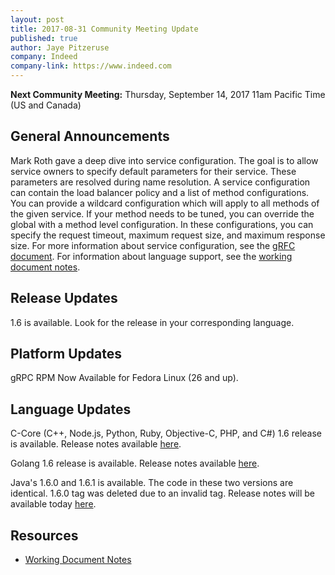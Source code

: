 ```yaml
---
layout: post
title: 2017-08-31 Community Meeting Update
published: true
author: Jaye Pitzeruse
company: Indeed
company-link: https://www.indeed.com
--- 
```


**Next Community Meeting:** Thursday, September 14, 2017 11am Pacific Time (US and Canada)

<!--more-->

## General Announcements

Mark Roth gave a deep dive into service configuration.
The goal is to allow service owners to specify default parameters for their service.
These parameters are resolved during name resolution.
A service configuration can contain the load balancer policy and a list of method configurations.
You can provide a wildcard configuration which will apply to all methods of the given service.
If your method needs to be tuned, you can override the global with a method level configuration.
In these configurations, you can specify the request timeout, maximum request size, and maximum response size.
For more information about service configuration, see the [gRFC document](https://github.com/grpc/proposal/blob/master/A2-service-configs-in-dns.md).
For information about language support, see the [working document notes](https://docs.google.com/document/d/1DTMEbBNmzNbZBh8nOivsnnw3CwUr1Q7WGRe7rNxyHOU/edit#bookmark=id.fl7x041naw19).

## Release Updates

1.6 is available.
Look for the release in your corresponding language.

## Platform Updates

gRPC RPM Now Available for Fedora Linux (26 and up).

## Language Updates

C-Core (C++, Node.js, Python, Ruby, Objective-C, PHP, and C#) 1.6 release is available.
Release notes available [here](https://github.com/grpc/grpc/releases/tag/v1.6.0).

Golang 1.6 release is available.
Release notes available [here](https://github.com/grpc/grpc-go/releases/tag/v1.6.0).

Java's 1.6.0 and 1.6.1 is available.
The code in these two versions are identical.
1.6.0 tag was deleted due to an invalid tag.
Release notes will be available today [here](https://github.com/grpc/grpc-java/releases/tag/v1.6.1).

## Resources

* [Working Document Notes](https://docs.google.com/document/d/1DTMEbBNmzNbZBh8nOivsnnw3CwUr1Q7WGRe7rNxyHOU/edit#bookmark=id.fl7x041naw19)
